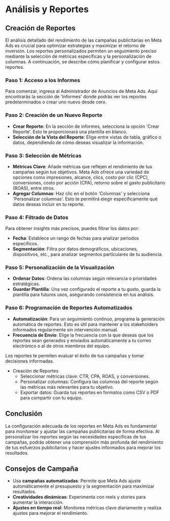 # Análisis y Reportes

## Creación de Reportes
El análisis detallado del rendimiento de las campañas publicitarias en Meta Ads es crucial para optimizar estrategias y maximizar el retorno de inversión. Los reportes personalizados permiten un seguimiento preciso mediante la selección de métricas específicas y la personalización de columnas. A continuación, se describe cómo planificar y configurar estos reportes.

### Paso 1: Acceso a los Informes
Para comenzar, ingresa al Administrador de Anuncios de Meta Ads. Aquí encontrarás la sección de 'Informes' donde podrás ver los reportes predeterminados o crear uno nuevo desde cero.

### Paso 2: Creación de un Nuevo Reporte
- **Crear Reporte**: En la sección de informes, selecciona la opción 'Crear Reporte'. Esto te proporcionará una plantilla en blanco.
- **Selección de la Vista del Reporte**: Elige entre vistas de tabla, gráfico o datos, dependiendo de cómo deseas visualizar la información.

### Paso 3: Selección de Métricas
- **Métricas Clave**: Añade métricas que reflejen el rendimiento de tus campañas según tus objetivos. Meta Ads ofrece una variedad de opciones como impresiones, alcance, clics, costo por clic (CPC), conversiones, costo por acción (CPA), retorno sobre el gasto publicitario (ROAS), entre otros.
- **Agregar Columnas**: Haz clic en el botón 'Columnas' y selecciona 'Personalizar columnas'. Esto te permitirá elegir específicamente qué datos deseas incluir en tu reporte.

### Paso 4: Filtrado de Datos
Para obtener insights más precisos, puedes filtrar los datos por:
- **Fecha**: Establece un rango de fechas para analizar periodos específicos.
- **Segmentación**: Filtra por datos demográficos, ubicaciones, dispositivos, etc., para analizar segmentos particulares de tu audiencia.

### Paso 5: Personalización de la Visualización
- **Ordenar Datos**: Ordena las columnas según relevancia o prioridades estratégicas.
- **Guardar Plantilla**: Una vez configurado el reporte a tu gusto, guarda la plantilla para futuros usos, asegurando consistencia en tus análisis.

### Paso 6: Programación de Reportes Automatizados
- **Automatización**: Para un seguimiento continuo, programa la generación automática de reportes. Esto es útil para mantener a los stakeholders informados regularmente sin intervención manual.
- **Frecuencia de Envío**: Elige la frecuencia con la que deseas que los reportes sean generados y enviados automáticamente a tu correo electrónico o al de otros miembros del equipo.

Los reportes te permiten evaluar el éxito de tus campañas y tomar decisiones informadas.
- Creación de Reportes
    - Seleccionar métricas clave: CTR, CPA, ROAS, y conversiones.
    - Personalizar columnas: Configura las columnas del reporte según las métricas más relevantes para tu objetivo.
    - Exportar datos: Guarda tus reportes en formatos como CSV o PDF para compartir con tu equipo.


## Conclusión
La configuración adecuada de los reportes en Meta Ads es fundamental para monitorear y ajustar las campañas publicitarias de forma efectiva. Al personalizar los reportes según las necesidades específicas de tus campañas, podrás obtener una comprensión más profunda del rendimiento de tus esfuerzos publicitarios y hacer ajustes informados para mejorar los resultados.

## Consejos de Campaña
- Usa **campañas automatizadas**: Permite que Meta Ads ajuste automáticamente el presupuesto y la segmentación para maximizar resultados.
- **Creatividades dinámicas**: Experimenta con reels y stories para aumentar la interacción.
- **Ajustes en tiempo real**: Monitorea métricas clave diariamente y realiza ajustes para mejorar el rendimiento.